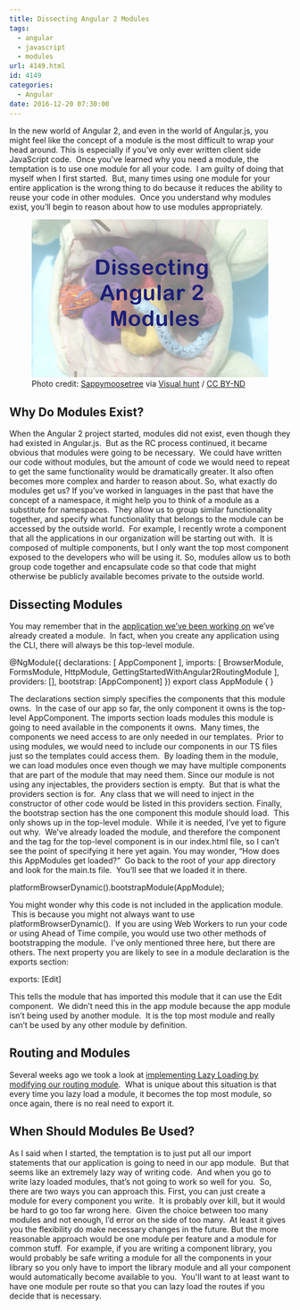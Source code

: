 ```yaml
---
title: Dissecting Angular 2 Modules
tags:
  - angular
  - javascript
  - modules
url: 4149.html
id: 4149
categories:
  - Angular
date: 2016-12-20 07:30:00
---
```


In the new world of Angular 2, and even in the world of Angular.js, you might feel like the concept of a module is the most difficult to wrap your head around. This is especially if you’ve only ever written client side JavaScript code.  Once you've learned why you need a module, the temptation is to use one module for all your code.  I am guilty of doing that myself when I first started.  But, many times using one module for your entire application is the wrong thing to do because it reduces the ability to reuse your code in other modules.  Once you understand why modules exist, you’ll begin to reason about how to use modules appropriately. <figure>![](/uploads/2016/12/image-1.png "Dissecting Angular 2 Modules")<figcaption>Photo credit: [Sappymoosetree](//www.flickr.com/photos/bahkubean/416801559/) via [Visual hunt](//visualhunt.com) / [CC BY-ND](//creativecommons.org/licenses/by-nd/2.0/)</figcaption></figure>

<!-- more --> 

Why Do Modules Exist?
---------------------

When the Angular 2 project started, modules did not exist, even though they had existed in Angular.js.  But as the RC process continued, it became obvious that modules were going to be necessary.  We could have written our code without modules, but the amount of code we would need to repeat to get the same functionality would be dramatically greater. It also often becomes more complex and harder to reason about. So, what exactly do modules get us? If you’ve worked in languages in the past that have the concept of a namespace, it might help you to think of a module as a substitute for namespaces.  They allow us to group similar functionality together, and specify what functionality that belongs to the module can be accessed by the outside world.  For example, I recently wrote a component that all the applications in our organization will be starting out with.  It is composed of multiple components, but I only want the top most component exposed to the developers who will be using it. So, modules allow us to both group code together and encapsulate code so that code that might otherwise be publicly available becomes private to the outside world.

Dissecting Modules
------------------

You may remember that in the [application we’ve been working on](//github.com/DaveMBush/GettingStartedWithAngular2/tree/Step-4) we’ve already created a module.  In fact, when you create any application using the CLI, there will always be this top-level module.

@NgModule({
  declarations: \[
    AppComponent
  \],
  imports: \[
    BrowserModule,
    FormsModule,
    HttpModule,
    GettingStartedWithAngular2RoutingModule
  \],
  providers: \[\],
  bootstrap: \[AppComponent\]
})
export class AppModule { }

The declarations section simply specifies the components that this module owns.  In the case of our app so far, the only component it owns is the top-level AppComponent. The imports section loads modules this module is going to need available in the components it owns.  Many times, the components we need access to are only needed in our templates.  Prior to using modules, we would need to include our components in our TS files just so the templates could access them.  By loading them in the module, we can load modules once even though we may have multiple components that are part of the module that may need them. Since our module is not using any injectables, the providers section is empty.  But that is what the providers section is for.  Any class that we will need to inject in the constructor of other code would be listed in this providers section. Finally, the bootstrap section has the one component this module should load.  This only shows up in the top-level module.  While it is needed, I’ve yet to figure out why.  We’ve already loaded the module, and therefore the component and the tag for the top-level component is in our index.html file, so I can’t see the point of specifying it here yet again. You may wonder, “How does this AppModules get loaded?”  Go back to the root of your app directory and look for the main.ts file.  You’ll see that we loaded it in there.

platformBrowserDynamic().bootstrapModule(AppModule);

You might wonder why this code is not included in the application module.  This is because you might not always want to use platformBrowserDynamic().  If you are using Web Workers to run your code or using Ahead of Time compile, you would use two other methods of bootstrapping the module.  I've only mentioned three here, but there are others. The next property you are likely to see in a module declaration is the exports section:

exports:  \[Edit\]

This tells the module that has imported this module that it can use the Edit component.  We didn’t need this in the app module because the app module isn’t being used by another module.  It is the top most module and really can’t be used by any other module by definition.

Routing and Modules
-------------------

Several weeks ago we took a look at [implementing Lazy Loading by modifying our routing module](/angular-2-lazy-loading/).  What is unique about this situation is that every time you lazy load a module, it becomes the top most module, so once again, there is no real need to export it.

When Should Modules Be Used?
----------------------------

As I said when I started, the temptation is to just put all our import statements that our application is going to need in our app module.  But that seems like an extremely lazy way of writing code.  And when you go to write lazy loaded modules, that’s not going to work so well for you.  So, there are two ways you can approach this. First, you can just create a module for every component you write.  It is probably over kill, but it would be hard to go too far wrong here.  Given the choice between too many modules and not enough, I’d error on the side of too many.  At least it gives you the flexibility do make necessary changes in the future. But the more reasonable approach would be one module per feature and a module for common stuff.  For example, if you are writing a component library, you would probably be safe writing a module for all the components in your library so you only have to import the library module and all your component would automatically become available to you.  You'll want to at least want to have one module per route so that you can lazy load the routes if you decide that is necessary.

